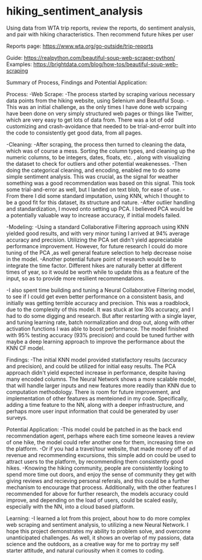 # hiking_sentiment_analysis
Using data from WTA trip reports, review the reports, do sentiment analysis, and pair with hiking characteristics. Then recommend future hikes per user


Reports page: https://www.wta.org/go-outside/trip-reports

Guide: https://realpython.com/beautiful-soup-web-scraper-python/
Examples: https://brightdata.com/blog/how-tos/beautiful-soup-web-scraping

Summary of Process, Findings and Potential Application:

Process:
-Web Scrape:
-The process started by scraping various necessary data points from the hiking website, using Selenium and Beautiful Soup. 
-This was an initial challenge, as the only times I have done web scrpaing have been done on very simply structured web pages or things like Twitter, which are very easy to get lots of data from. There was a lot of odd customizing and crash-avoidance that needed to be trial-and-error built into the code to consistently get good data, from all pages.

-Cleaning:
-After scraping, the process then turned to cleaning the data, which was of course a mess. Sorting the column types, and cleaning up the numeric columns, to be integers, dates, floats, etc. , along with visualizing the dataset to check for outliers and other potential weakenesses. 
-Then doing the categorical cleaning, and encoding, enabled me to do some simple sentiment analysis. This was crucial, as the signal for weather something was a good recommendation was based on this signal. This took some trial-and-error as well, but I landed on text blob, for ease of use. 
-From there I did some standard imputation, using KNN, which I thought to be a good fit for this dataset, its structure and nature.
-After outlier handling and standardization, I moved onto setting up PCA. I believed PCA would be a potentially valuable way to increase accuracy, if initial models failed.

-Modeling: 
-Using a standard Collaborative Filtering approach using KNN yielded good results, and with very minor tuning I arrived at 94% average accuracy and precision. Utilizing the PCA set didn't yield appreciatable performance improvement. However, for future research I could do more tuning of the PCA ,as well general feature selection to help decrease noise in the model.
-Another potential future point of research would be to integrate the time factor. Different hikes are naturally better at different times of year, so it would be worth while to update this as a feature of the input, so as to provide more resilient recommendations. 

-I also spent time building and tuning a Neural Collaborative Filtering model, to see if I could get even better performance on a consistent basis, and initially was getting terrible accuracy and precision. This was a roadblock, due to the complexity of this model. It was stuck at low 30s accuracy, and I had to do some digging and research. But after restarting with a single layer, and tuning learning rate, batch normalization and drop out, along with other activation functions I was able to boost performance. The model finished with 95% testing accuracy (93% precision) and could be tuned further with maybe a deep learning approach to improve the performance about the KNN CF model.

Findings:
-The initial KNN model provided statisfactory results (accuracy and precision), and could be utilized for initial easy results. The PCA approach didn't yield expected increase in performance, despite having many encoded columns. The Neural Network shows a more scalable model, that will handle larger inputs and new features more readily than KNN due to computation methodology. There is room for future improvement, and implementation of other features as menteioned in my code. 
Specifically, adding a time feature to the NN, along with a deeper infrastructure, and perhaps more user input information that could be generated by user surveys. 

Potential Application:
-This model could be patched in as the back end recommendation agent, perhaps where each time someone leaves a review of one hike, the model could refer another one for them, increasing time on the platform.
-Or if you had a travel/tour website, that made money off of ad revenue and recommending excursions, this simple add on could be used to attract users to the platform, by recommending them consistently good hikes. 
-Knowing the hiking community, people are consistently looking to spend more time out doors, and enjoy the sense of community they get with giving reviews and recieving personal referals, and this could be a further mechanism to encourage that process. Additionally, with the other features I recommended for above for further research, the models accuracy could improve, and depending on the load of users, could be scaled easily, especially with the NN, into a cloud based platform. 


Learning:
-I learned a lot from this project, about how to do more complex web scraping and sentiment analysis, to utilizing a new Neural Network. I hope this project demonstrates my ability to problem solve, and overcome unanticipated challenges. As well, it shows an overlap of my passions, data science and the outdoors, as a creative way for me to portray my self starter attitude, and natural curiousity when it comes to coding. 

